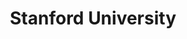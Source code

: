 ---
title: Stanford University
icon: fa-bolt
link: https://www.stanford.edu/
image: /images/education/SU_logo.png
iconstyle: style5
description: M.S. in Electrical Engineering. Class of 2017
---